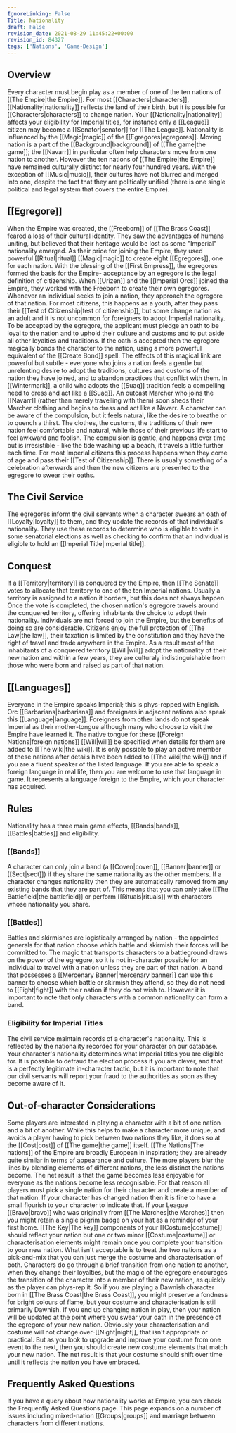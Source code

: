 ```yaml
---
IgnoreLinking: False
Title: Nationality
draft: False
revision_date: 2021-08-29 11:45:22+00:00
revision_id: 84327
tags: ['Nations', 'Game-Design']
---
```


## Overview
Every character must begin play as a member of one of the ten nations of [[The Empire|the Empire]]. For most [[Characters|characters]], [[Nationality|nationality]] reflects the land of their birth, but it is possible for [[Characters|characters]] to change nation. Your [[Nationality|nationality]] affects your eligibility for Imperial titles, for instance only a [[League]] citizen may become a [[Senator|senator]] for [[The League]]. Nationality is influenced by the [[Magic|magic]] of the [[Egregores|egregores]].
Moving nation is a part of the [[Background|background]] of [[The game|the game]]; the [[Navarr]] in particular often help characters move from one nation to another. However the ten nations of [[The Empire|the Empire]] have remained culturally distinct for nearly four hundred years. With the exception of [[Music|music]], their cultures have not blurred and merged into one, despite the fact that they are politically unified (there is one single political and legal system that covers the entire Empire).
## [[Egregore]]
When the Empire was created, the [[Freeborn]] of [[The Brass Coast]] feared a loss of their cultural identity. They saw the advantages of humans uniting, but believed that their heritage would be lost as some "Imperial" nationality emerged. As their price for joining the Empire, they used powerful [[Ritual|ritual]] [[Magic|magic]] to create eight [[Egregores]], one for each nation. With the blessing of the [[First Empress]], the egregores formed the basis for the Empire- acceptance by an egregore is the legal definition of citizenship. When [[Urizen]] and the [[Imperial Orcs]] joined the Empire, they worked with the Freeborn to create their own egregores.
Whenever an individual seeks to join a nation, they approach the egregore of that nation. For most citizens, this happens as a youth, after they pass their [[Test of Citizenship|test of citizenship]], but some change nation as an adult and it is not uncommon for foreigners to adopt Imperial nationality. To be accepted by the egregore, the applicant must pledge an oath to be loyal to the nation and to uphold their culture and customs and to put aside all other loyalties and traditions. If the oath is accepted then the egregore magically bonds the character to the nation, using a more powerful equivalent of the [[Create Bond]] spell.
The effects of this magical link are powerful but subtle - everyone who joins a nation feels a gentle but unrelenting desire to adopt the traditions, cultures and customs of the nation they have joined, and to abandon practices that conflict with them. In [[Wintermark]], a child who adopts the [[Suaq]] tradition feels a compelling need to dress and act like a [[Suaq]]. An outcast Marcher who joins the [[Navarr]] (rather than merely travelling with them) soon sheds their Marcher clothing and begins to dress and act like a Navarr.
A character can be aware of the compulsion, but it feels natural, like the desire to breathe or to quench a thirst. The clothes, the customs, the traditions of their new nation feel comfortable and natural, while those of their previous life start to feel awkward and foolish. The compulsion is gentle, and happens over time but is irresistible - like the tide washing up a beach, it travels a little further each time.
For most Imperial citizens this process happens when they come of age and pass their [[Test of Citizenship]]. There is usually something of a celebration afterwards and then the new citizens are presented to the egregore to swear their oaths.
## The Civil Service
The egregores inform the civil servants when a character swears an oath of [[Loyalty|loyalty]] to them, and they update the records of that individual's nationality. They use these records to determine who is eligible to vote in some senatorial elections as well as checking to confirm that an individual is eligible to hold an [[Imperial Title|Imperial title]].
## Conquest
If a [[Territory|territory]] is conquered by the Empire, then [[The Senate]] votes to allocate that territory to one of the ten Imperial nations. Usually a territory is assigned to a nation it borders, but this does not always happen. Once the vote is completed, the chosen nation's egregore travels around the conquered territory, offering inhabitants the choice to adopt their nationality.
Individuals are not forced to join the Empire, but the benefits of doing so are considerable. Citizens enjoy the full protection of [[The Law|the law]], their taxation is limited by the constitution and they have the right of travel and trade anywhere in the Empire. As a result most of the inhabitants of a conquered territory [[Will|will]] adopt the nationality of their new nation and within a few years, they are culturaly indistinguishable from those who were born and raised as part of that nation.
## [[Languages]]
Everyone in the Empire speaks Imperial; this is phys-repped with English. Orc [[Barbarians|barbarians]] and foreigners in adjacent nations also speak this [[Language|language]].
Foreigners from other lands do not speak Imperial as their mother-tongue although many who choose to visit the Empire have learned it. The native tongue for these [[Foreign Nations|foreign nations]] [[Will|will]] be specified when details for them are added to [[The wiki|the wiki]]. It is only possible to play an active member of these nations after details have been added to [[The wiki|the wiki]] and if you are a fluent speaker of the listed language.
If you are able to speak a foreign language in real life, then you are welcome to use that language in game. It represents a language foreign to the Empire, which your character has acquired.
## Rules
Nationality has a three main game effects, [[Bands|bands]], [[Battles|battles]] and eligibility.
### [[Bands]]
A character can only join a band (a [[Coven|coven]], [[Banner|banner]] or [[Sect|sect]]) if they share the same nationality as the other members. If a character changes nationality then they are automatically removed from any existing bands that they are part of. This means that you can only take [[The Battlefield|the battlefield]] or perform [[Rituals|rituals]] with characters whose nationality you share.
### [[Battles]]
Battles and skirmishes are logistically arranged by nation - the appointed generals for that nation choose which battle and skirmish their forces will be committed to. The magic that transports characters to a battleground draws on the power of the egregore, so it is not in-character possible for an individual to travel with a nation unless they are part of that nation.
A band that possesses a [[Mercenary Banner|mercenary banner]] can use this banner to choose which battle or skirmish they attend, so they do not need to [[Fight|fight]] with their nation if they do not wish to. However it is important to note that only characters with a common nationality can form a band.
### Eligibility for Imperial Titles
The civil service maintain records of a character's nationality. This is reflected by the nationality recorded for your character on our database. Your character's nationality determines what Imperial titles you are eligible for.
It is possible to defraud the election process if you are clever, and that is a perfectly legitimate in-character tactic, but it is important to note that our civil servants will report your fraud to the authorities as soon as they become aware of it.
## Out-of-character Considerations
Some players are interested in playing a character with a bit of one nation and a bit of another. While this helps to make a character more unique, and avoids a player having to pick between two nations they like, it does so at the [[Cost|cost]] of [[The game|the game]] itself. [[The Nations|The nations]] of the Empire are broadly European in inspiration; they are already quite similar in terms of appearance and culture. The more players blur the lines by blending elements of different nations, the less distinct the nations become. The net result is that the game becomes less enjoyable for everyone as the nations become less recognisable. For that reason all players must pick a single nation for their character and create a member of that nation.
If your character has changed nation then it is fine to have a small flourish to your character to indicate that. If your League [[Bravo|bravo]] who was originally from [[The Marches|the Marches]] then you might retain a single pilgrim badge on your hat as a reminder of your first home. [[The Key|The key]] components of your [[Costume|costume]] should reflect your nation but one or two minor [[Costume|costume]] or characterisation elements might remain once you complete your transition to your new nation.
What isn't acceptable is to treat the two nations as a pick-and-mix that you can just merge the costume and characterisation of both. Characters do go through a brief transition from one nation to another, when they change their loyalties, but the magic of the egregore encourages the transition of the character into a member of their new nation, as quickly as the player can phys-rep it. So if you are playing a Dawnish character born in [[The Brass Coast|the Brass Coast]], you might preserve a fondness for bright colours of flame, but your costume and characterisation is still primarily Dawnish.
If you end up changing nation in play, then your nation will be updated at the point where you swear your oath in the presence of the egregore of your new nation. Obviously your characterisation and costume will not change over-[[Night|night]], that isn't appropriate or practical. But as you look to upgrade and improve your costume from one event to the next, then you should create new costume elements that match your new nation. The net result is that your costume should shift over time until it reflects the nation you have embraced.
## Frequently Asked Questions
If you have a query about how nationality works at Empire, you can check the Frequently Asked Questions page. This page expands on a number of issues including mixed-nation [[Groups|groups]] and marriage between characters from different nations.